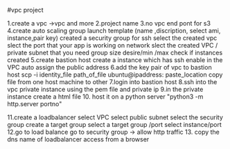 #vpc project 

1.create a vpc ->vpc and more
2.project name 
3.no vpc end pont for s3 
4.create auto scaling group
    launch template (name ,discription, select ami, instance,pair key)
    created a security group for ssh
    select the created vpc
    slect the port that your app is working on 
    network 
      slect the created VPC / private subnet that you need
     group size 
       desire/min /max
    check if instances created 
5.create bastion host 
    create a instance which has ssh enable in the VPC 
    auto assign the public address
6.add the key pair of vpc to bastion host
    scp -i identity_file path_of_file ubuntu@ipaddress: paste_location
    copy file from one host machine to other
7.login into bastion host 
8.ssh into the vpc private instance using the pem file and private ip
9.in the private instance create a html file
10. host it on a python server "python3 -m http.server portno"

11.create a loadbalancer 
  select VPC
  select public subnet
  select the security group
    create a target group
  select a target group /port
  select instance/port 
12.go to load balance 
  go to security group -> allow http traffic
13. copy the dns name of loadbalancer access from a browser 


    
    
